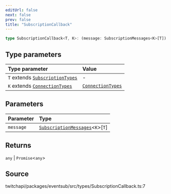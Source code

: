 ```yaml
---
editUrl: false
next: false
prev: false
title: "SubscriptionCallback"
---
```


```ts
type SubscriptionCallback<T, K>: (message: SubscriptionMessages<K>[T]) => any | Promise<any>;
```

## Type parameters

| Type parameter | Value |
| :------ | :------ |
| `T` extends [`SubscriptionTypes`](../enumerations/SubscriptionTypes.md) | - |
| `K` extends [`ConnectionTypes`](ConnectionTypes.md) | [`ConnectionTypes`](ConnectionTypes.md) |

## Parameters

| Parameter | Type |
| :------ | :------ |
| `message` | [`SubscriptionMessages`](../interfaces/SubscriptionMessages.md)\<`K`\>\[`T`\] |

## Returns

`any` \| `Promise`\<`any`\>

## Source

twitchapi/packages/eventsub/src/types/SubscriptionCallback.ts:7
